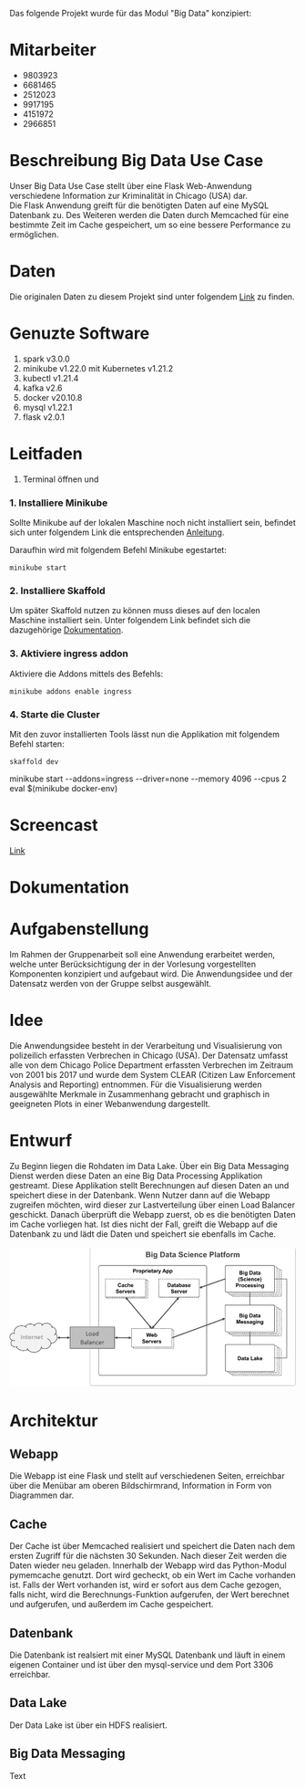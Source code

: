 Das folgende Projekt wurde für das Modul "Big Data" konzipiert:

# Mitarbeiter

- 9803923
- 6681465 
- 2512023
- 9917195
- 4151972
- 2966851

# Beschreibung Big Data Use Case
Unser Big Data Use Case stellt über eine Flask Web-Anwendung verschiedene Information zur Kriminalität in Chicago (USA) dar.
<br/>Die Flask Anwendung greift für die benötigten Daten auf eine MySQL Datenbank zu. Des Weiteren werden die Daten durch Memcached für eine bestimmte Zeit im Cache gespeichert, um so eine bessere Performance zu ermöglichen. 

# Daten
Die originalen Daten zu diesem Projekt sind unter folgendem [Link](https://www.kaggle.com/currie32/crimes-in-chicago) zu finden.

# Genuzte Software
1. spark v3.0.0
2. minikube v1.22.0 mit Kubernetes v1.21.2
3. kubectl v1.21.4
4. kafka v2.6
5. docker v20.10.8
6. mysql v1.22.1
7. flask v2.0.1

# Leitfaden
1. Terminal öffnen und 

### 1. Installiere Minikube

Sollte Minikube auf der lokalen Maschine noch nicht installiert sein, befindet sich unter folgendem Link die entsprechenden [Anleitung](https://kubernetes.io/de/docs/tasks/tools/install-minikube/).

Daraufhin wird mit folgendem Befehl Minikube egestartet:

```
minikube start
```

### 2. Installiere Skaffold

Um später Skaffold nutzen zu können muss dieses auf den localen Maschine installiert sein. 
Unter folgendem Link befindet sich die dazugehörige [Dokumentation](https://skaffold.dev/docs/install/).


### 3. Aktiviere ingress addon

Aktiviere die Addons mittels des Befehls: 

```
minikube addons enable ingress
```


### 4. Starte die Cluster 

Mit den zuvor installierten Tools lässt nun die Applikation mit folgendem Befehl starten:


```
skaffold dev
```



minikube start --addons=ingress --driver=none --memory 4096 --cpus 2 
eval $(minikube docker-env)


# Screencast
[Link]()

# Dokumentation

# Aufgabenstellung
Im Rahmen der Gruppenarbeit soll eine Anwendung erarbeitet werden, welche unter Berücksichtigung der in der Vorlesung vorgestellten Komponenten konzipiert und aufgebaut wird. Die Anwendungsidee und der Datensatz werden von der Gruppe selbst ausgewählt.

# Idee
Die Anwendungsidee besteht in der Verarbeitung und Visualisierung von polizeilich erfassten Verbrechen in Chicago (USA). Der Datensatz umfasst alle von dem Chicago Police Department erfassten Verbrechen im Zeitraum von 2001 bis 2017 und wurde dem System CLEAR (Citizen Law Enforcement Analysis and Reporting) entnommen. Für die Visualisierung werden ausgewählte Merkmale in Zusammenhang gebracht und graphisch in geeigneten Plots in einer Webanwendung dargestellt.

# Entwurf
Zu Beginn liegen die Rohdaten im Data Lake. Über ein Big Data Messaging Dienst werden diese Daten an eine Big Data Processing Applikation gestreamt. Diese Applikation stellt Berechnungen auf diesen Daten an und speichert diese in der Datenbank. Wenn Nutzer dann auf die Webapp zugreifen möchten, wird dieser zur Lastverteilung über einen Load Balancer geschickt. Danach überprüft die Webapp zuerst, ob es die benötigten Daten im Cache vorliegen hat. Ist dies nicht der Fall, greift die Webapp auf die Datenbank zu und lädt die Daten und speichert sie ebenfalls im Cache.
<br/>
<br/>
![alt text](/bigdata_platform.png)

# Architektur
## Webapp
Die Webapp ist eine Flask und stellt auf verschiedenen Seiten, erreichbar über die Menübar am oberen Bildschirmrand, Information in Form von Diagrammen dar. 
## Cache
Der Cache ist über Memcached realisiert und speichert die Daten nach dem ersten Zugriff für die nächsten 30 Sekunden. Nach dieser Zeit werden die Daten wieder neu geladen. 
Innerhalb der Webapp wird das Python-Modul pymemcache genutzt. Dort wird gecheckt, ob ein Wert im Cache vorhanden ist. Falls der Wert vorhanden ist, wird er sofort aus dem Cache gezogen, falls nicht, wird die Berechnungs-Funktion aufgerufen, der Wert berechnet und aufgerufen, und außerdem im Cache gespeichert.
## Datenbank
Die Datenbank ist realsiert mit einer MySQL Datenbank und läuft in einem eigenen Container und ist über den mysql-service und dem Port 3306 erreichbar. 
## Data Lake
Der Data Lake ist über ein HDFS realisiert. 
## Big Data Messaging
Text



